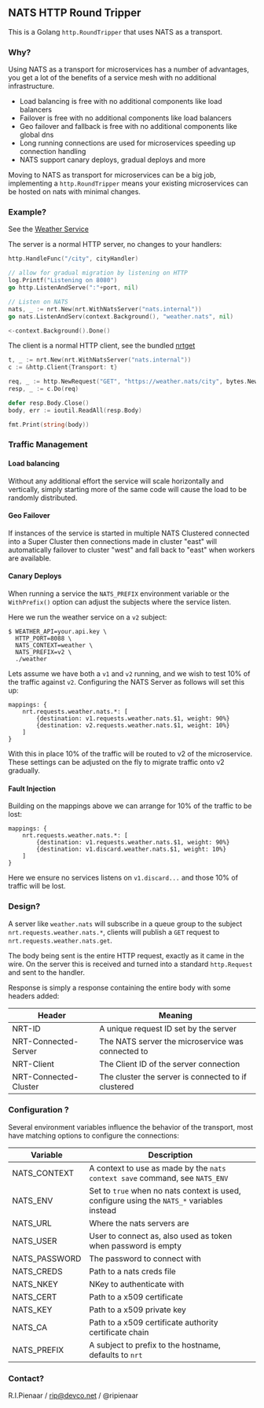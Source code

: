 ## NATS HTTP Round Tripper

This is a Golang `http.RoundTripper` that uses NATS as a transport.

### Why?

Using NATS as a transport for microservices has a number of advantages, you get a lot
of the benefits of a service mesh with no additional infrastructure.

 * Load balancing is free with no additional components like load balancers
 * Failover is free with no additional components like load balancers  
 * Geo failover and fallback is free with no additional components like global dns
 * Long running connections are used for microservices speeding up connection handling
 * NATS support canary deploys, gradual deploys and more

Moving to NATS as transport for microservices can be a big job, implementing a 
`http.RoundTripper` means your existing microservices can be hosted on nats with
minimal changes.

### Example?

See the [Weather Service](examples/weather)

The server is a normal HTTP server, no changes to your handlers:

```go
http.HandleFunc("/city", cityHandler)

// allow for gradual migration by listening on HTTP
log.Printf("Listening on 8080")
go http.ListenAndServe(":"+port, nil)

// Listen on NATS
nats, _ := nrt.New(nrt.WithNatsServer("nats.internal"))
go nats.ListenAndServ(context.Background(), "weather.nats", nil)

<-context.Background().Done()
```

The client is a normal HTTP client, see the bundled [nrtget](nrtget)

```go
t, _ := nrt.New(nrt.WithNatsServer("nats.internal"))
c := &http.Client{Transport: t}

req, _ := http.NewRequest("GET", "https://weather.nats/city", bytes.NewBuffer([]byte(`{"city":"london"}`))))
resp, _ := c.Do(req)

defer resp.Body.Close()
body, err := ioutil.ReadAll(resp.Body)

fmt.Print(string(body))
```

### Traffic Management

#### Load balancing

Without any additional effort the service will scale horizontally and vertically, simply starting more of the same code will cause the load to be randomly distributed.

#### Geo Failover

If instances of the service is started in multiple NATS Clustered connected into a Super Cluster then connections made in cluster "east" will automatically failover to cluster "west" and fall back to "east" when workers are available.

#### Canary Deploys

When running a service the `NATS_PREFIX` environment variable or the `WithPrefix()` option can adjust the subjects where the service listen.

Here we run the weather service on a `v2` subject:

```
$ WEATHER_API=your.api.key \
  HTTP_PORT=8088 \
  NATS_CONTEXT=weather \
  NATS_PREFIX=v2 \
  ./weather
```

Lets assume we have both a `v1` and `v2` running, and we wish to test 10% of the traffic against `v2`.  Configuring the NATS Server as follows will set this up:

```
mappings: {
    nrt.requests.weather.nats.*: [
        {destination: v1.requests.weather.nats.$1, weight: 90%}
        {destination: v2.requests.weather.nats.$1, weight: 10%}
    ]
}
```

With this in place 10% of the traffic will be routed to v2 of the microservice. These settings can be adjusted on the fly to migrate traffic onto v2 gradually.


#### Fault Injection

Building on the mappings above we can arrange for 10% of the traffic to be lost:

```
mappings: {
    nrt.requests.weather.nats.*: [
        {destination: v1.requests.weather.nats.$1, weight: 90%}
        {destination: v1.discard.weather.nats.$1, weight: 10%}
    ]
}
```

Here we ensure no services listens on `v1.discard...` and those 10% of traffic will be lost.

### Design?

A server like `weather.nats` will subscribe in a queue group to the subject `nrt.requests.weather.nats.*`, clients
will publish a `GET` request to `nrt.requests.weather.nats.get`. 

The body being sent is the entire HTTP request, exactly as it came in the wire. On the server this is received and
turned into a standard `http.Request` and sent to the handler.

Response is simply a response containing the entire body with some headers added:

|Header|Meaning|
|------|-------|
|NRT-ID|A unique request ID set by the server|
|NRT-Connected-Server|The NATS server the microservice was connected to|
|NRT-Client|The Client ID of the server connection|
|NRT-Connected-Cluster|The cluster the server is connected to if clustered|

### Configuration ?

Several environment variables influence the behavior of the transport, most have matching options to configure the connections:

|Variable|Description|
|--------|-----------|
|NATS_CONTEXT|A context to use as made by the `nats context save` command, see `NATS_ENV`|
|NATS_ENV|Set to `true` when no nats context is used, configure using the `NATS_*` variables instead|
|NATS_URL|Where the nats servers are|
|NATS_USER|User to connect as, also used as token when password is empty|
|NATS_PASSWORD|The password to connect with
|NATS_CREDS|Path to a nats creds file|
|NATS_NKEY|NKey to authenticate with|
|NATS_CERT|Path to a x509 certificate|
|NATS_KEY|Path to a x509 private key|
|NATS_CA|Path to a x509 certificate authority certificate chain|
|NATS_PREFIX|A subject to prefix to the hostname, defaults to `nrt`|

### Contact?

R.I.Pienaar / rip@devco.net / @ripienaar
